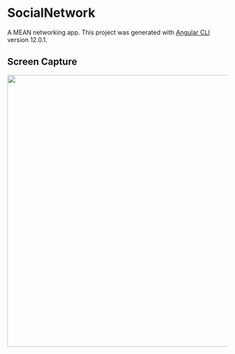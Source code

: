 # SocialNetwork

A MEAN networking app. This project was generated with [Angular CLI](https://github.com/angular/angular-cli) version 12.0.1.

## Screen Capture
<img src="https://github.com/JawadHossain/SharePlace/blob/master/code/socialNetwork.gif" width="800" height="620"/>
